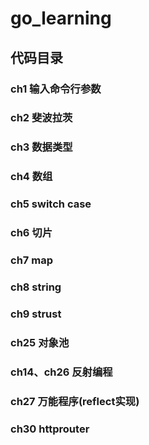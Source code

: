 # go_learning
## 代码目录

### ch1 输入命令行参数
### ch2 斐波拉茨
### ch3 数据类型
### ch4 数组
### ch5 switch case
### ch6 切片
### ch7 map
### ch8 string
### ch9 strust
### ch25 对象池
### ch14、ch26 反射编程
### ch27 万能程序(reflect实现)
### ch30 httprouter
